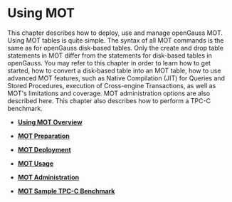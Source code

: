 # Using MOT<a name="EN-US_TOPIC_0270171531"></a>

This chapter describes how to deploy, use and manage openGauss MOT. Using MOT tables is quite simple. The syntax of all MOT commands is the same as for openGauss disk‑based tables. Only the create and drop table statements in MOT differ from the statements for disk-based tables in openGauss. You may refer to this chapter in order to learn how to get started, how to convert a disk‑based table into an MOT table, how to use advanced MOT features, such as Native Compilation (JIT) for Queries and Stored Procedures, execution of Cross-engine Transactions, as well as MOT's limitations and coverage. MOT administration options are also described here. This chapter also describes how to perform a TPC-C benchmark.

-   **[Using MOT Overview](using-mot-overview.md)**  

-   **[MOT Preparation](mot-preparation.md)**  

-   **[MOT Deployment](mot-deployment.md)**  

-   **[MOT Usage](mot-usage.md)**  

-   **[MOT Administration](mot-administration.md)**  

-   **[MOT Sample TPC-C Benchmark](mot-sample-tpc-c-benchmark.md)**  


